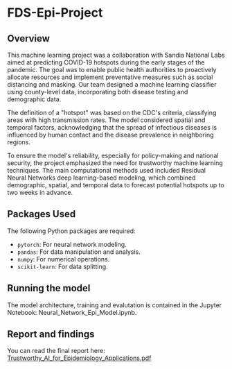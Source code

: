 # FDS-Epi-Project

## Overview
This machine learning project was a collaboration with Sandia National Labs aimed at predicting COVID-19 hotspots during the early stages of the pandemic. The goal was to enable public health authorities to proactively allocate resources and implement preventative measures such as social distancing and masking. Our team designed a machine learning classifier using county-level data, incorporating both disease testing and demographic data.

The definition of a "hotspot" was based on the CDC's criteria, classifying areas with high transmission rates. The model considered spatial and temporal factors, acknowledging that the spread of infectious diseases is influenced by human contact and the disease prevalence in neighboring regions.

To ensure the model's reliability, especially for policy-making and national security, the project emphasized the need for trustworthy machine learning techniques. The main computational methods used included Residual Neural Networks deep learning-based modeling, which combined demographic, spatial, and temporal data to forecast potential hotspots up to two weeks in advance.

## Packages Used
The following Python packages are required:
- `pytorch`: For neural network modeling.
- `pandas`: For data manipulation and analysis.
- `numpy`: For numerical operations.
- `scikit-learn`: For data splitting.

## Running the model
The model architecture, training and evalutation is contained in the Jupyter Notebook: Neural_Network_Epi_Model.ipynb.

## Report and findings
You can read the final report here: [Trustworthy_AI_for_Epidemiology_Applications.pdf](https://github.com/ecthompsoncodes/FDS-Epi-Project/files/15179439/Trustworthy_AI_for_Epidemiology_Applications.pdf)
